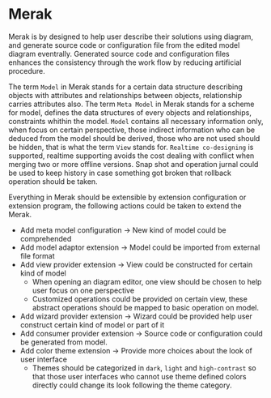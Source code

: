 <h1>Merak</h1>

Merak is by designed to help user describe their solutions using diagram, and generate source code or configuration file from the edited model diagram eventrally. Generated source code and configuration files enhances the consistency through the work flow by reducing artificial procedure.

The term `Model` in Merak stands for a certain data structure describing objects with attributes and relationships between objects, relationship carries attributes also. The term `Meta Model` in Merak stands for a scheme for model, defines the data structures of every objects and relationships, constraints whithin the model. `Model` contains all necessary information only, when focus on certain perspective, those indirect information who can be deduced from the model should be derived, those who are not used should be hidden, that is what the term `View` stands for. `Realtime co-designing` is supported, realtime supporting avoids the cost dealing with conflict when merging two or more offline versions. Snap shot and operation jurnal could be used to keep history in case something got broken that rollback operation should be taken.

Everything in Merak should be extensible by extension configuration or extension program, the following actions could be taken to extend the Merak.

- Add meta model configuration -> New kind of model could be comprehended
- Add model adaptor extension -> Model could be imported from external file format
- Add view provider extension -> View could be constructed for certain kind of model
  - When opening an diagram editor, one view should be chosen to help user focus on one perspective
  - Customized operations could be provided on certain view, these abstract operations should be mapped to basic operation on model.
- Add wizard provider extension -> Wizard could be provided help user construct certain kind of model or part of it
- Add consumer provider extension -> Source code or configuration could be generated from model.
- Add color theme extension -> Provide more choices about the look of user interface
  - Themes should be categorized in `dark`, `light` and `high-contrast` so that those user interfaces who cannot use theme defined colors directly could change its look following the theme category.